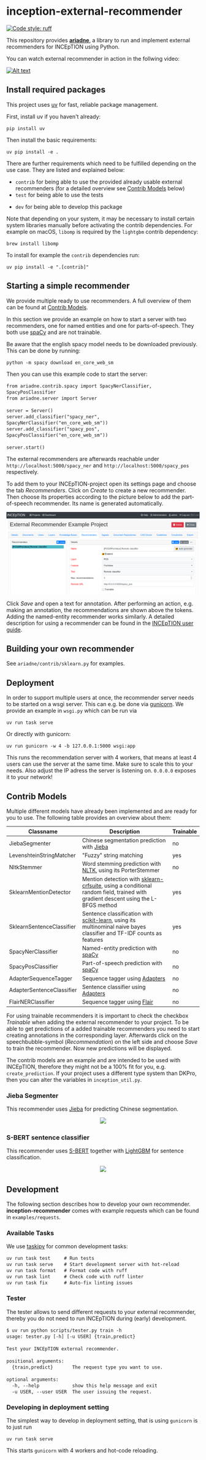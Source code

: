 # inception-external-recommender

[![Code style: ruff](https://img.shields.io/endpoint?url=https://raw.githubusercontent.com/astral-sh/ruff/main/assets/badge/v2.json)](https://github.com/astral-sh/ruff)

This repository provides **[ariadne](https://inception.fandom.com/wiki/Ariadne)**, a library 
to run and implement external recommenders for INCEpTION using Python.

You can watch external recommender in action in the follwing video:

[![Alt text](https://img.youtube.com/vi/LTgtii7gEWg/0.jpg)](https://www.youtube.com/watch?v=LTgtii7gEWg)

## Install required packages

This project uses [uv](https://docs.astral.sh/uv/) for fast, reliable package management. 

First, install uv if you haven't already:

    pip install uv

Then install the basic requirements:
    
    uv pip install -e .

There are further requirements which need to be fulfilled depending on the use case. They are
listed and explained below:

* `contrib` for being able to use the provided already usable external recommenders (for a
 detailed overview see [Contrib Models](#contrib-models) below)
* `test` for being able to use the tests
<!--- * `doc` for being able to build the documentation % -->
* `dev` for being able to develop this package

Note that depending on your system, it may be necessary to install certain system libraries manually
before activating the contrib dependencies. For example on macOS, `libomp` is required by the `lightgbm`
contrib dependency:

    brew install libomp

To install for example the `contrib` dependencies run:
    
    uv pip install -e ".[contrib]"

 
## Starting a simple recommender

We provide multiple ready to use recommenders. A full overview of them can be found at [Contrib
 Models](#contrib-models).
 
In this section we provide an example on how to start a server with two recommenders, one for
named entities and one for parts-of-speech. They both use [spaCy](https://spacy.io/) and are
not trainable. 

Be aware that the english spacy model needs to be downloaded previously. This can be done by
running:
    
    python -m spacy download en_core_web_sm 

Then you can use this example code to start the server:

    from ariadne.contrib.spacy import SpacyNerClassifier, SpacyPosClassifier
    from ariadne.server import Server
      
    server = Server()
    server.add_classifier("spacy_ner", SpacyNerClassifier("en_core_web_sm"))
    server.add_classifier("spacy_pos", SpacyPosClassifier("en_core_web_sm"))

    server.start()
    
The external recommenders are afterwards reachable under `http://localhost:5000/spacy_ner` and 
`http://localhost:5000/spacy_pos` respectively.

To add them to your INCEpTION-project open its settings page and choose the tab *Recommenders*. 
Click on *Create* to create a new recommender. Then choose its properties according to the
picture below to add the part-of-speech recommender. Its name is generated automatically.
 
<p align="center">
  <img src="img/spacy_pos_settings.png">
</p>

Click *Save* and open a text for annotation. After performing an action, e.g. making an
annotation, the recommendations are shown above the tokens. Adding the named-entity recommender
works similarly. A detailed description for using a recommender can be found in the 
[INCEpTION user guide](https://inception-project.github.io/releases/21.1/docs/user-guide.html). 
    
## Building your own recommender

See `ariadne/contrib/sklearn.py` for examples.

## Deployment

In order to support multiple users at once, the recommender server needs to be started on
a wsgi server. This can e.g. be done via [gunicorn](https://gunicorn.org/). We provide an
example in `wsgi.py` which can be run via

    uv run task serve
    
Or directly with gunicorn:

    uv run gunicorn -w 4 -b 127.0.0.1:5000 wsgi:app
    
This runs the recommendation server with 4 workers, that means at least 4 users can use the 
server at the same time. Make sure to scale this to your needs. Also adjust the IP adress
the server is listening on. `0.0.0.0` exposes it to your network!

## Contrib Models

Multiple different models have already been implemented and are ready for you to use. The
following table provides an overview about them:

| Classname | Description | Trainable |
| --------- | ----------- | --------- |
| JiebaSegmenter | Chinese segmentation prediction with [Jieba](https://github.com/fxsjy/jieba) | no |
| LevenshteinStringMatcher | "Fuzzy" string matching | yes |
| NltkStemmer | Word stemming prediction with [NLTK](https://www.nltk.org/), using its PorterStemmer | no |
| SklearnMentionDetector | Mention detection with [sklearn-crfsuite](https://github.com/TeamHG-Memex/sklearn-crfsuite), using a conditional random field, trained with gradient descent using the L-BFGS method | yes |
| SklearnSentenceClassifier | Sentence classification with [scikit-learn](https://scikit-learn.org/stable/), using its multinominal naive bayes classifier and  TF-IDF counts as features | yes |
| SpacyNerClassifier | Named-entity prediction with [spaCy](https://spacy.io/) | no |
| SpacyPosClassifier | Part-of-speech prediction with [spaCy](https://spacy.io/) | no |
| AdapterSequenceTagger | Sequence tagger using [Adapters](https://adapterhub.ml/) | no |
| AdapterSentenceClassifier | Sentence classifier using [Adapters](https://adapterhub.ml/) | no |
| FlairNERClassifier | Sequence tagger using [Flair](https://flairnlp.github.io/) | no |

For using trainable recommenders it is important to check the checkbox *Trainable* when adding
the external recommender to your project. To be able to get predictions of a added trainable
recommenders you need to start creating annotations in the corresponding layer. 
Afterwards click on the speechbubble-symbol (*Recommendation*) on the left side and choose *Save* 
to train the recommender. Now new predictions will be displayed.

The contrib models are an example and are intended to be used with INCEpTION, therefore they might not be a
100% fit for you, e.g. `create_prediction`. If your project uses a different type system than DKPro, then you can
alter the variables in `inception_util.py`.

### Jieba Segmenter

This recommender uses [Jieba](https://github.com/fxsjy/jieba) for predicting Chinese segmentation.

<p align="center">
  <img src="img/jieba.png">
</p>

### S-BERT sentence classifier

This recommender uses [S-BERT](https://github.com/UKPLab/sentence-transformers) together with
[LightGBM](https://lightgbm.readthedocs.io/en/latest/) for sentence classification.

<p align="center">
  <img src="img/sbert_sls.png">
</p>

## Development

The following section describes how to develop your own recommender. **inception-recommender** 
comes with example requests which can be found in `examples/requests`.

### Available Tasks

We use [taskipy](https://github.com/illBeRoy/taskipy) for common development tasks:

    uv run task test     # Run tests
    uv run task serve    # Start development server with hot-reload
    uv run task format   # Format code with ruff
    uv run task lint     # Check code with ruff linter
    uv run task fix      # Auto-fix linting issues

### Tester

The tester allows to send different requests to your external recommender, thereby you
do not need to run INCEpTION during (early) development.

    $ uv run python scripts/tester.py train -h
    usage: tester.py [-h] [-u USER] {train,predict}
    
    Test your INCEpTION external recommender.
    
    positional arguments:
      {train,predict}       The request type you want to use.
    
    optional arguments:
      -h, --help            show this help message and exit
      -u USER, --user USER  The user issuing the request.
      
### Developing in deployment setting

The simplest way to develop in deployment setting, that is using `gunicorn` is to just run

    uv run task serve
    
This starts `gunicorn` with 4 workers and hot-code reloading.

